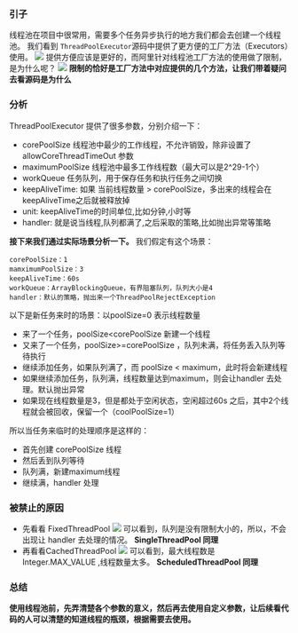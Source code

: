 ### 引子
线程池在项目中很常用，需要多个任务异步执行的地方我们都会去创建一个线程池。
我们看到 ```ThreadPoolExecutor```源码中提供了更方便的工厂方法（Executors）使用。
![](https://img2018.cnblogs.com/blog/839979/201903/839979-20190319104615347-50091239.png)
提供方便应该是更好的，而阿里针对线程池工厂方法的使用做了限制，是为什么呢？
![](https://img2018.cnblogs.com/blog/839979/201903/839979-20190319104632062-1588050765.png)
**限制的恰好是工厂方法中对应提供的几个方法，让我们带着疑问去看源码是为什么**

### 分析
ThreadPoolExecutor 提供了很多参数，分别介绍一下：
- corePoolSize 线程池中最少的工作线程，不允许销毁，除非设置了 allowCoreThreadTimeOut 参数
- maximumPoolSize 线程池中最多工作线程数（最大可以是2^29-1个）
- workQueue 任务队列，用于保存任务和执行任务之间切换
- keepAliveTime: 如果 当前线程数量 > corePoolSize，多出来的线程会在keepAliveTime之后就被释放掉
- unit: keepAliveTime的时间单位,比如分钟,小时等
- handler: 就是说当线程,队列都满了,之后采取的策略,比如抛出异常等策略

**接下来我们通过实际场景分析一下。**
我们假定有这个场景：

```
corePoolSize：1
mamximumPoolSize：3
keepAliveTime：60s
workQueue：ArrayBlockingQueue，有界阻塞队列，队列大小是4
handler：默认的策略，抛出来一个ThreadPoolRejectException
```

以下是新任务来时的场景：以poolSize=0 表示线程数量
- 来了一个任务，poolSize<corePoolSize 新建一个线程
- 又来了一个任务，poolSize>=corePoolSize ，队列未满，将任务丢入队列等待执行
- 继续添加任务，如果队列满了，而 poolSize < maximum，此时将会新建线程
- 如果继续添加任务，队列满，线程数量达到maximum，则会让handler 去处理。默认抛出异常
- 如果现在线程数量是3，但是都处于空闲状态，空闲超过60s 之后，其中2个线程就会被回收，保留一个（coolPoolSize=1）

所以当任务来临时的处理顺序是这样的：
- 首先创建 corePoolSize 线程
- 然后丢到队列等待
- 队列满，新建maximum线程
- 继续满，handler 处理

### 被禁止的原因
- 先看看 FixedThreadPool
  ![](https://img2018.cnblogs.com/blog/839979/201903/839979-20190319112956038-1349491972.png)
  可以看到，队列是没有限制大小的，所以，不会出现让 handler 去处理的情况。
  **SingleThreadPool 同理**
- 再看看CachedThreadPool
  ![](https://img2018.cnblogs.com/blog/839979/201903/839979-20190319113205106-2878652.png)
  可以看到，最大线程数是 Integer.MAX_VALUE ,线程数量太多。
  **ScheduledThreadPool 同理**

### 总结
**使用线程池前，先弄清楚各个参数的意义，然后再去使用自定义参数，让后续看代码的人可以清楚的知道线程的瓶颈，根据需要去使用。**